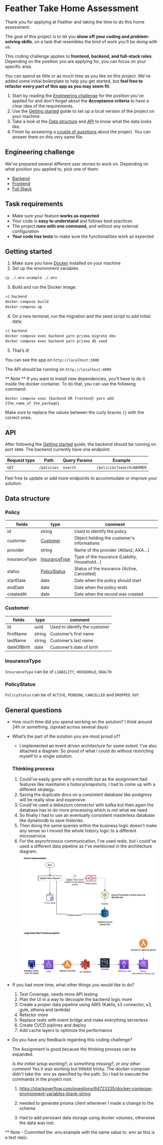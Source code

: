 # Feather Take Home Assessment

Thank you for applying at Feather and taking the time to do this home assessment.

The goal of this project is to let you **show off your coding and problem-solving skills**, on a task that resembles the kind of work you’ll be doing with us.

This coding challenge applies to **frontend, backend, and full-stack roles**. Depending on the position you are applying for, you can focus on your specific area.

You can spend as little or as much time as you like on this project. We've added some initial boilerplate to help you get started, but **feel free to refactor every part of this app as you may seem fit**.

1. Start by reading the [Engineering challenge](#Engineering-challenge) for the position you've applied for and don't forget about the **Acceptance criteria** to have a clear idea of the requirements.
2. Use the [Getting started](#Getting-started) guide to set up a local version of the project on your machine.
3. Take a look at the [Data structure](#Data-structure) and [API](#API) to know what the data looks like.
4. Finish by answering a [couple of questions](#General-questions) about the project. You can answer them on this very same file.

## Engineering challenge

We've prepared several different user stories to work on. Depending on what position you applied to, pick one of them:

- [Backend](./backend-readme.md)
- [Frontend](./frontend-readme.md)
- [Full Stack](./full-stack-readme.md)

## Task requirements

- Make sure your feature **works as expected**
- Your code is **easy to understand** and follows best practices
- The project **runs with one command,** and without any external configuration
- **Your code has tests** to make sure the functionalities work as expected

## Getting started

1. Make sure you have [Docker](https://www.docker.com/products/docker-desktop/) installed on your machine
2. Set up the environment variables

```bash
cp ./.env.example ./.env
```

3. Build and run the Docker image:

```bash
cd backend
docker-compose build
docker-compose up
```

4. On a new terminal, run the migration and the seed script to add initial data:

```bash
cd backend
docker compose exec backend yarn prisma migrate dev
docker compose exec backend yarn prisma db seed
```

5. That’s it!

You can see the app on `http://localhost:3000`

The API should be running on `http://localhost:4000`

** Note **
If you want to install new dependencies, you'll have to do it inside the docker container. To do that, you can use the following command:

```
docker compose exec {backend OR frontend} yarn add {the_name_of_the_package}
```

Make sure to replace the values between the curly braces `{}` with the correct ones.

## API

After following the [Getting started](#Getting-started) guide, the backend should be running on port `4000`. The backend currently have one endpoint:

| Request type | Path        | Query Params | Example                   |
| ------------ | ----------- | ------------ | ------------------------- |
| `GET`        | `/policies` | `search`     | `/policies?search=BARMER` |

Feel free to update or add more endpoints to accommodate or improve your solution.

## Data structure

### Policy

| fields        | type                            | comment                                       |
| ------------- | ------------------------------- | --------------------------------------------- |
| id            | string                          | Used to identify the policy                   |
| customer      | [Customer](#Customer)           | Object holding the customer's informations    |
| provider      | string                          | Name of the provider (Allianz, AXA…)          |
| insuranceType | [InsuranceType](#InsuranceType) | Type of the insurance (Liability, Household…) |
| status        | [PolicyStatus](#PolicyStatus)   | Status of the insurance (Active, Cancelled)   |
| startDate     | date                            | Date when the policy should start             |
| endDate       | date                            | Date when the policy ends                     |
| createdAt     | date                            | Date when the record was created              |

### Customer

| fields      | type   | comment                       |
| ----------- | ------ | ----------------------------- |
| id          | uuid   | Used to identify the customer |
| firstName   | string | Customer’s first name         |
| lastName    | string | Customer’s last name          |
| dateOfBirth | date   | Customer’s date of birth      |

### InsuranceType

`InsuranceType` can be of `LIABILITY`, `HOUSEHOLD`, `HEALTH`

### PolicyStatus

`PolicyStatus` can be of `ACTIVE`, `PENDING`, `CANCELLED` and `DROPPED_OUT`

## General questions

- How much time did you spend working on the solution?
  I think around 24h or something. (spread across several days)
- What’s the part of the solution you are most proud of?

  - I implemented an event driven architecture for some extent. I've also attached a diagram. So proud of what i could do without restricting myself to a single solution.

  ### Thinking process

  1. Could've easily gone with a monolith but as the assignment had features like maintainin a history/snapshots, I had to come up with a different strategy.
  2. Saving the duplicate docs on a consistent database like postgress will be really slow and expensive.
  3. Could've used a debezium connector with kafka but then again the database has to do more processing which is not what we need
  4. So finally I had to use an eventually consistent masterless database like dynamodb to save histories.
  5. Then doing the same queries within the business logic doesn't make any sense so I moved the whole history logic to a different microservice.
  6. For the asynchronous communication, I've used redis. but i could've used a different data pipeline as I've mentioned in the architecture diagram.
     <br/>
     ![Architectural diagram](./docs/feather_design.jpg)

- If you had more time, what other things you would like to do?

  1. Test Coverage, needs more API testing
  2. Plan the UI in a way to decouple the backend logic more
  3. Create a proper data pipeline using AWS (Kakfa, s3 connector, s3, gule, athena and lambda)
  4. Refactor more
  5. Replace redis with event bridge and make everything serverless
  6. Create CI/CD piplines and deploy
  7. Add cache layers to optimize the performance

- Do you have any feedback regarding this coding challenge?

  The Assignment is good because the thinking process can be expanded.

  _Is the initial setup working?, is something missing?, or any other comment_
  Yes it was working but littlebit tricky. The docker-compose didn't take the .env as specified by the path. So i had to execute the commands in the project root.

  1. https://stackoverflow.com/questions/64723235/docker-compose-environment-variables-blank-string

  2. needed to generate prisma client whenever I made a change to the schema

  3. Had to add persisant data storage using docker volumes, otherwise the data was lost.

\*\* Note - Commited the .env.example with the same value to .env as this is a test repo.
